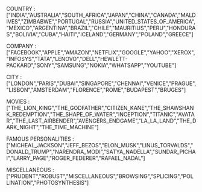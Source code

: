 COUNTRY : ["INDIA","AUSTRALIA","SOUTH_AFRICA","JAPAN","CHINA","CANADA","MALDIVES","ZIMBABWE","PORTUGAL","RUSSIA","UNITED_STATES_OF_AMERICA","MEXICO","ARGENTINA","BRAZIL","CHILE","MAURITIUS","PERU","HONDURAS","BOLIVIA","CUBA","HAITI","ICELAND","GERMANY","POLAND","GREECE"]

COMPANY :
["FACEBOOK","APPLE","AMAZON","NETFLIX","GOOGLE","YAHOO","XEROX","INFOSYS","TATA","LENOVO","DELL","HEWLETT-PACKARD","SONY","SAMSUNG","NOKIA","WHATSAPP","YOUTUBE"]

CITY :
["LONDON","PARIS","DUBAI","SINGAPORE","CHENNAI","VENICE","PRAGUE","LISBON","AMSTERDAM","FLORENCE","ROME","BUDAPEST","BRUGES"]

MOVIES :
["THE_LION_KING","THE_GODFATHER","CITIZEN_KANE","THE_SHAWSHANK_REDEMPTION","THE_SHAPE_OF_WATER","INCEPTION","TITANIC","AVATAR","THE_LAST_AIRBENDER","AVENGERS_ENDGAME","LA_LA_LAND","THE_DARK_NIGHT","THE_TIME_MACHINE"]

FAMOUS PERSONALITIES :
["MICHEAL_JACKSON","JEFF_BEZOS","ELON_MUSK","LINUS_TORVALDS","DONALD_TRUMP","NARENDRA_MODI","SATYA_NADELLA","SUNDAR_PICHAI","LARRY_PAGE","ROGER_FEDERER","RAFAEL_NADAL"]

MISCELLANEOUS :
["PRUDENT","ROBUST","MISCELLANEOUS","BROWSING","SPLICING","POLLINATION","PHOTOSYNTHESIS"]
